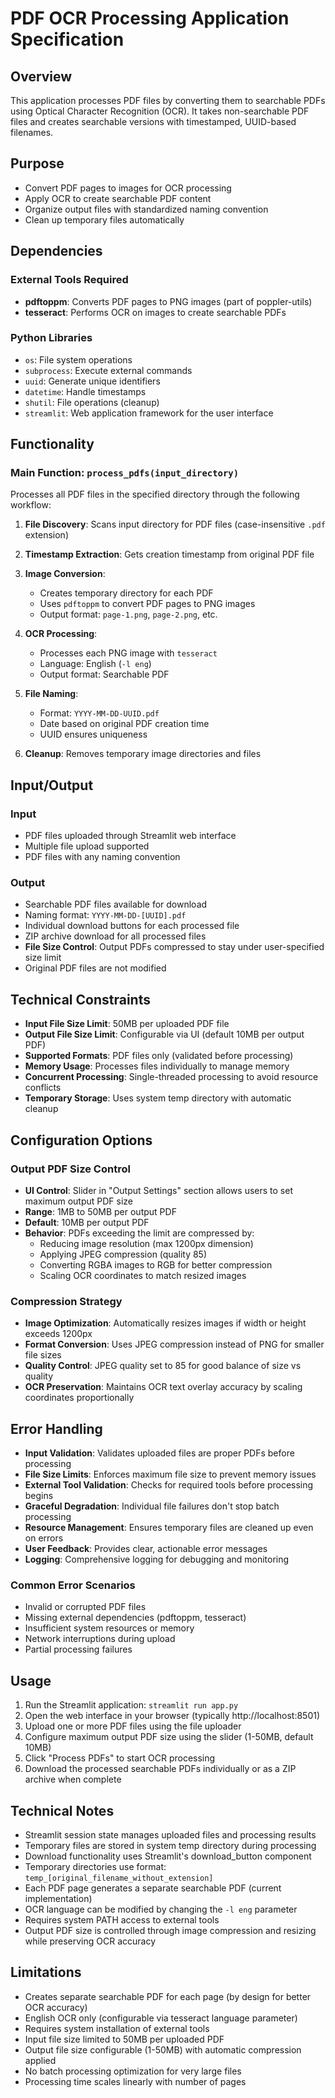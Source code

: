 # PDF OCR Processing Application Specification

## Overview
This application processes PDF files by converting them to searchable PDFs using Optical Character Recognition (OCR). It takes non-searchable PDF files and creates searchable versions with timestamped, UUID-based filenames.

## Purpose
- Convert PDF pages to images for OCR processing
- Apply OCR to create searchable PDF content
- Organize output files with standardized naming convention
- Clean up temporary files automatically

## Dependencies
### External Tools Required
- **pdftoppm**: Converts PDF pages to PNG images (part of poppler-utils)
- **tesseract**: Performs OCR on images to create searchable PDFs

### Python Libraries
- `os`: File system operations
- `subprocess`: Execute external commands
- `uuid`: Generate unique identifiers
- `datetime`: Handle timestamps
- `shutil`: File operations (cleanup)
- `streamlit`: Web application framework for the user interface

## Functionality

### Main Function: `process_pdfs(input_directory)`
Processes all PDF files in the specified directory through the following workflow:

1. **File Discovery**: Scans input directory for PDF files (case-insensitive `.pdf` extension)

2. **Timestamp Extraction**: Gets creation timestamp from original PDF file

3. **Image Conversion**: 
   - Creates temporary directory for each PDF
   - Uses `pdftoppm` to convert PDF pages to PNG images
   - Output format: `page-1.png`, `page-2.png`, etc.

4. **OCR Processing**:
   - Processes each PNG image with `tesseract`
   - Language: English (`-l eng`)
   - Output format: Searchable PDF

5. **File Naming**: 
   - Format: `YYYY-MM-DD-UUID.pdf`
   - Date based on original PDF creation time
   - UUID ensures uniqueness

6. **Cleanup**: Removes temporary image directories and files

## Input/Output

### Input
- PDF files uploaded through Streamlit web interface
- Multiple file upload supported
- PDF files with any naming convention

### Output
- Searchable PDF files available for download
- Naming format: `YYYY-MM-DD-[UUID].pdf`
- Individual download buttons for each processed file
- ZIP archive download for all processed files
- **File Size Control**: Output PDFs compressed to stay under user-specified size limit
- Original PDF files are not modified

## Technical Constraints
- **Input File Size Limit**: 50MB per uploaded PDF file
- **Output File Size Limit**: Configurable via UI (default 10MB per output PDF)
- **Supported Formats**: PDF files only (validated before processing)
- **Memory Usage**: Processes files individually to manage memory
- **Concurrent Processing**: Single-threaded processing to avoid resource conflicts
- **Temporary Storage**: Uses system temp directory with automatic cleanup

## Configuration Options

### Output PDF Size Control
- **UI Control**: Slider in "Output Settings" section allows users to set maximum output PDF size
- **Range**: 1MB to 50MB per output PDF
- **Default**: 10MB per output PDF
- **Behavior**: PDFs exceeding the limit are compressed by:
  - Reducing image resolution (max 1200px dimension)
  - Applying JPEG compression (quality 85)
  - Converting RGBA images to RGB for better compression
  - Scaling OCR coordinates to match resized images

### Compression Strategy
- **Image Optimization**: Automatically resizes images if width or height exceeds 1200px
- **Format Conversion**: Uses JPEG compression instead of PNG for smaller file sizes
- **Quality Control**: JPEG quality set to 85 for good balance of size vs quality
- **OCR Preservation**: Maintains OCR text overlay accuracy by scaling coordinates proportionally

## Error Handling
- **Input Validation**: Validates uploaded files are proper PDFs before processing
- **File Size Limits**: Enforces maximum file size to prevent memory issues
- **External Tool Validation**: Checks for required tools before processing begins
- **Graceful Degradation**: Individual file failures don't stop batch processing
- **Resource Management**: Ensures temporary files are cleaned up even on errors
- **User Feedback**: Provides clear, actionable error messages
- **Logging**: Comprehensive logging for debugging and monitoring

### Common Error Scenarios
- Invalid or corrupted PDF files
- Missing external dependencies (pdftoppm, tesseract)
- Insufficient system resources or memory
- Network interruptions during upload
- Partial processing failures

## Usage
1. Run the Streamlit application: `streamlit run app.py`
2. Open the web interface in your browser (typically http://localhost:8501)
3. Upload one or more PDF files using the file uploader
4. Configure maximum output PDF size using the slider (1-50MB, default 10MB)
5. Click "Process PDFs" to start OCR processing
6. Download the processed searchable PDFs individually or as a ZIP archive when complete

## Technical Notes
- Streamlit session state manages uploaded files and processing results
- Temporary files are stored in system temp directory during processing
- Download functionality uses Streamlit's download_button component
- Temporary directories use format: `temp_[original_filename_without_extension]`
- Each PDF page generates a separate searchable PDF (current implementation)
- OCR language can be modified by changing the `-l eng` parameter
- Requires system PATH access to external tools
- Output PDF size is controlled through image compression and resizing while preserving OCR accuracy

## Limitations
- Creates separate searchable PDF for each page (by design for better OCR accuracy)
- English OCR only (configurable via tesseract language parameter)
- Requires system installation of external tools
- Input file size limited to 50MB per uploaded PDF
- Output file size configurable (1-50MB) with automatic compression applied
- No batch processing optimization for very large files
- Processing time scales linearly with number of pages
